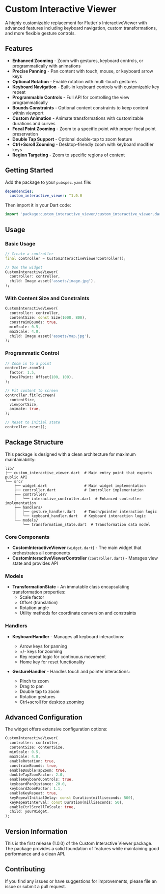 # Custom Interactive Viewer

A highly customizable replacement for Flutter's InteractiveViewer with advanced features including keyboard navigation, custom transformations, and more flexible gesture controls.

## Features

- **Enhanced Zooming** - Zoom with gestures, keyboard controls, or programmatically with animations
- **Precise Panning** - Pan content with touch, mouse, or keyboard arrow keys
- **Optional Rotation** - Enable rotation with multi-touch gestures
- **Keyboard Navigation** - Built-in keyboard controls with customizable key repeat
- **Programmable Controls** - Full API for controlling the view programmatically
- **Bounds Constraints** - Optional content constraints to keep content within viewport
- **Custom Animation** - Animate transformations with customizable durations and curves
- **Focal Point Zooming** - Zoom to a specific point with proper focal point preservation
- **Double Tap Support** - Optional double-tap to zoom feature
- **Ctrl+Scroll Zooming** - Desktop-friendly zoom with keyboard modifier keys
- **Region Targeting** - Zoom to specific regions of content

## Getting Started

Add the package to your `pubspec.yaml` file:

```yaml
dependencies:
  custom_interactive_viewer: ^1.0.0
```

Then import it in your Dart code:

```dart
import 'package:custom_interactive_viewer/custom_interactive_viewer.dart';
```

## Usage

### Basic Usage

```dart
// Create a controller
final controller = CustomInteractiveViewerController();

// Use the widget
CustomInteractiveViewer(
  controller: controller,
  child: Image.asset('assets/image.jpg'),
);
```

### With Content Size and Constraints

```dart
CustomInteractiveViewer(
  controller: controller,
  contentSize: const Size(1000, 800),
  constrainBounds: true,
  minScale: 0.5,
  maxScale: 4.0,
  child: Image.asset('assets/map.jpg'),
);
```

### Programmatic Control

```dart
// Zoom in to a point
controller.zoomIn(
  factor: 1.5,
  focalPoint: Offset(100, 100),
);

// Fit content to screen
controller.fitToScreen(
  contentSize, 
  viewportSize,
  animate: true,
);

// Reset to initial state
controller.reset();
```

## Package Structure

This package is designed with a clean architecture for maximum maintainability:

```
lib/
├── custom_interactive_viewer.dart  # Main entry point that exports public API
└── src/
    ├── widget.dart                 # Main widget implementation
    ├── controller.dart             # Controller implementation
    ├── controller/
    │   └── interactive_controller.dart  # Enhanced controller implementation
    ├── handlers/
    │   ├── gesture_handler.dart    # Touch/pointer interaction logic
    │   └── keyboard_handler.dart   # Keyboard interaction logic
    └── models/
        └── transformation_state.dart  # Transformation data model
```

### Core Components

- **CustomInteractiveViewer** (`widget.dart`) - The main widget that orchestrates all components
- **CustomInteractiveViewerController** (`controller.dart`) - Manages view state and provides API

### Models

- **TransformationState** - An immutable class encapsulating transformation properties:
  - Scale factor
  - Offset (translation)
  - Rotation angle
  - Utility methods for coordinate conversion and constraints

### Handlers

- **KeyboardHandler** - Manages all keyboard interactions:
  - Arrow keys for panning
  - +/- keys for zooming
  - Key repeat logic for continuous movement
  - Home key for reset functionality
  
- **GestureHandler** - Handles touch and pointer interactions:
  - Pinch to zoom
  - Drag to pan
  - Double tap to zoom
  - Rotation gestures
  - Ctrl+scroll for desktop zooming

## Advanced Configuration

The widget offers extensive configuration options:

```dart
CustomInteractiveViewer(
  controller: controller,
  contentSize: contentSize,
  minScale: 0.5,
  maxScale: 4.0,
  enableRotation: true,
  constrainBounds: true,
  enableDoubleTapZoom: true,
  doubleTapZoomFactor: 2.0,
  enableKeyboardControls: true,
  keyboardPanDistance: 20.0,
  keyboardZoomFactor: 1.1,
  enableKeyRepeat: true,
  keyRepeatInitialDelay: const Duration(milliseconds: 500),
  keyRepeatInterval: const Duration(milliseconds: 50),
  enableCtrlScrollToScale: true,
  child: yourWidget,
);
```

## Version Information

This is the first release (1.0.0) of the Custom Interactive Viewer package. The package provides a solid foundation of features while maintaining good performance and a clean API.

## Contributing

If you find any issues or have suggestions for improvements, please file an issue or submit a pull request.